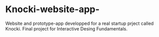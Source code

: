 # Knocki-website-app-

Website and prototype-app developped for a real startup prject called Knocki. Final project for Interactive Desing Fundamentals.
